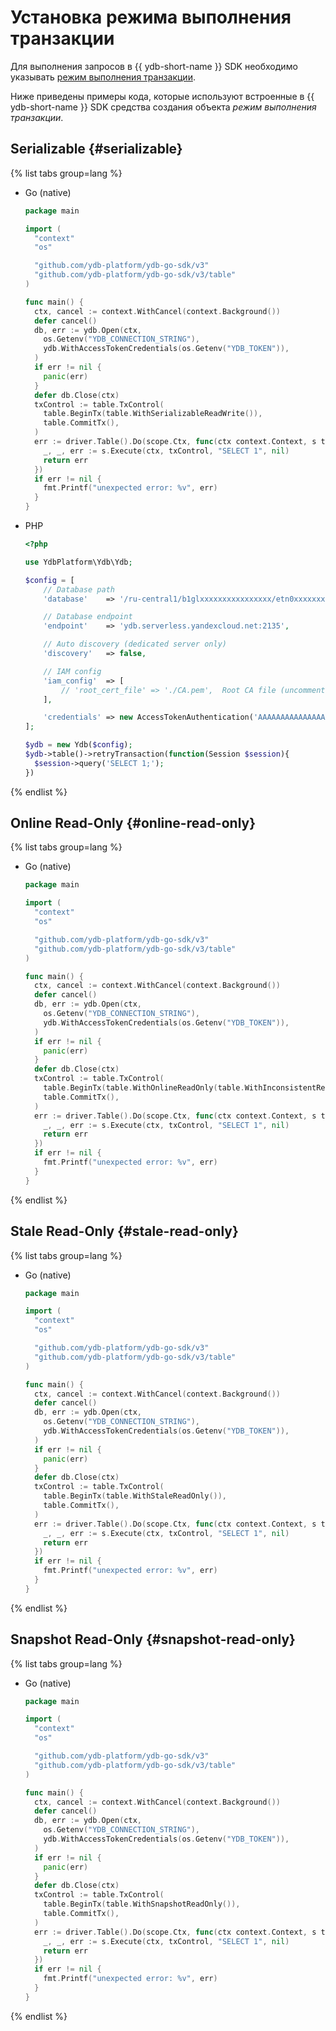 # Установка режима выполнения транзакции

Для выполнения запросов в {{ ydb-short-name }} SDK необходимо указывать [режим выполнения транзакции](../../concepts/transactions.md#modes).

Ниже приведены примеры кода, которые используют встроенные в {{ ydb-short-name }} SDK средства создания объекта *режим выполнения транзакции*.

## Serializable {#serializable}

{% list tabs group=lang %}

- Go (native)

  ```go
  package main

  import (
    "context"
    "os"

    "github.com/ydb-platform/ydb-go-sdk/v3"
    "github.com/ydb-platform/ydb-go-sdk/v3/table"
  )

  func main() {
    ctx, cancel := context.WithCancel(context.Background())
    defer cancel()
    db, err := ydb.Open(ctx,
      os.Getenv("YDB_CONNECTION_STRING"),
      ydb.WithAccessTokenCredentials(os.Getenv("YDB_TOKEN")),
    )
    if err != nil {
      panic(err)
    }
    defer db.Close(ctx)
    txControl := table.TxControl(
      table.BeginTx(table.WithSerializableReadWrite()),
      table.CommitTx(),
    )
    err := driver.Table().Do(scope.Ctx, func(ctx context.Context, s table.Session) error {
      _, _, err := s.Execute(ctx, txControl, "SELECT 1", nil)
      return err
    })
    if err != nil {
      fmt.Printf("unexpected error: %v", err)
    }
  }
  ```

- PHP

  ```php
  <?php

  use YdbPlatform\Ydb\Ydb;

  $config = [
      // Database path
      'database'    => '/ru-central1/b1glxxxxxxxxxxxxxxxx/etn0xxxxxxxxxxxxxxxx',

      // Database endpoint
      'endpoint'    => 'ydb.serverless.yandexcloud.net:2135',

      // Auto discovery (dedicated server only)
      'discovery'   => false,

      // IAM config
      'iam_config'  => [
          // 'root_cert_file' => './CA.pem',  Root CA file (uncomment for dedicated server only)
      ],

      'credentials' => new AccessTokenAuthentication('AAAAAAAAAAAAAAAAAAAAAAAAAAAAAAAAAAAAAAA') // use from reference/ydb-sdk/auth
  ];

  $ydb = new Ydb($config);
  $ydb->table()->retryTransaction(function(Session $session){
    $session->query('SELECT 1;');
  })
  ```

{% endlist %}

## Online Read-Only {#online-read-only}

{% list tabs group=lang %}

- Go (native)

  ```go
  package main

  import (
    "context"
    "os"

    "github.com/ydb-platform/ydb-go-sdk/v3"
    "github.com/ydb-platform/ydb-go-sdk/v3/table"
  )

  func main() {
    ctx, cancel := context.WithCancel(context.Background())
    defer cancel()
    db, err := ydb.Open(ctx,
      os.Getenv("YDB_CONNECTION_STRING"),
      ydb.WithAccessTokenCredentials(os.Getenv("YDB_TOKEN")),
    )
    if err != nil {
      panic(err)
    }
    defer db.Close(ctx)
    txControl := table.TxControl(
      table.BeginTx(table.WithOnlineReadOnly(table.WithInconsistentReads())),
      table.CommitTx(),
    )
    err := driver.Table().Do(scope.Ctx, func(ctx context.Context, s table.Session) error {
      _, _, err := s.Execute(ctx, txControl, "SELECT 1", nil)
      return err
    })
    if err != nil {
      fmt.Printf("unexpected error: %v", err)
    }
  }
  ```

{% endlist %}

## Stale Read-Only {#stale-read-only}

{% list tabs group=lang %}

- Go (native)

  ```go
  package main

  import (
    "context"
    "os"

    "github.com/ydb-platform/ydb-go-sdk/v3"
    "github.com/ydb-platform/ydb-go-sdk/v3/table"
  )

  func main() {
    ctx, cancel := context.WithCancel(context.Background())
    defer cancel()
    db, err := ydb.Open(ctx,
      os.Getenv("YDB_CONNECTION_STRING"),
      ydb.WithAccessTokenCredentials(os.Getenv("YDB_TOKEN")),
    )
    if err != nil {
      panic(err)
    }
    defer db.Close(ctx)
    txControl := table.TxControl(
      table.BeginTx(table.WithStaleReadOnly()),
      table.CommitTx(),
    )
    err := driver.Table().Do(scope.Ctx, func(ctx context.Context, s table.Session) error {
      _, _, err := s.Execute(ctx, txControl, "SELECT 1", nil)
      return err
    })
    if err != nil {
      fmt.Printf("unexpected error: %v", err)
    }
  }
  ```

{% endlist %}

## Snapshot Read-Only {#snapshot-read-only}

{% list tabs group=lang %}

- Go (native)

  ```go
  package main

  import (
    "context"
    "os"

    "github.com/ydb-platform/ydb-go-sdk/v3"
    "github.com/ydb-platform/ydb-go-sdk/v3/table"
  )

  func main() {
    ctx, cancel := context.WithCancel(context.Background())
    defer cancel()
    db, err := ydb.Open(ctx,
      os.Getenv("YDB_CONNECTION_STRING"),
      ydb.WithAccessTokenCredentials(os.Getenv("YDB_TOKEN")),
    )
    if err != nil {
      panic(err)
    }
    defer db.Close(ctx)
    txControl := table.TxControl(
      table.BeginTx(table.WithSnapshotReadOnly()),
      table.CommitTx(),
    )
    err := driver.Table().Do(scope.Ctx, func(ctx context.Context, s table.Session) error {
      _, _, err := s.Execute(ctx, txControl, "SELECT 1", nil)
      return err
    })
    if err != nil {
      fmt.Printf("unexpected error: %v", err)
    }
  }
  ```

{% endlist %}
